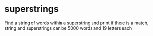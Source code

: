 # superstrings
Find a string of words within a superstring and print if there is a match, string and superstrings can be 5000 words and 19 letters each
